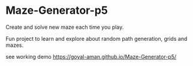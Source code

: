 # Maze-Generator-p5
Create and solve new maze each time you play.

Fun project to learn and explore about random path generation, grids and mazes. 


see working demo https://goyal-aman.github.io/Maze-Generator-p5/
